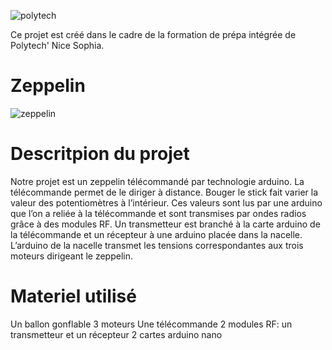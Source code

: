 

![polytech](https://archives.polytechnice.fr/bde2015/jahia/webdav/site/bde/shared/BDE/2010_2011_Polyt_Xplosion/Logos/Logo_%C3%A9cole.jpg "logo polytech")

Ce projet est créé dans le cadre de la formation de prépa intégrée de Polytech' Nice Sophia.

# Zeppelin

![zeppelin](https://pbs.twimg.com/profile_images/524828786898919424/IiCmrLb0_400x400.png "logo publi zeppelines")

# Descritpion du projet
Notre projet est un zeppelin télécommandé par technologie arduino. La télécommande permet de le diriger à distance. Bouger le stick fait varier la valeur des potentiomètres à l’intérieur. Ces valeurs sont lus par une arduino que l’on a reliée à la télécommande et sont transmises par ondes radios grâce à des modules RF.
Un transmetteur est branché à la carte arduino de la télécommande et un récepteur à une arduino placée dans la nacelle.
L’arduino de la nacelle transmet les tensions correspondantes aux trois moteurs dirigeant le zeppelin.

# Materiel utilisé
Un ballon gonflable
3 moteurs
Une télécommande
2 modules RF: un transmetteur et un récepteur
2 cartes arduino nano
